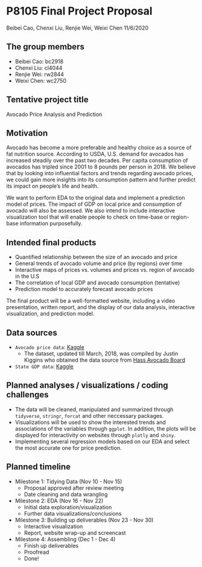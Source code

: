 P8105 Final Project Proposal
================
Beibei Cao, Chenxi Liu, Renjie Wei, Weixi Chen
11/6/2020

## The group members

  - Beibei Cao: bc2918
  - Chenxi Liu: cl4044
  - Renjie Wei: rw2844
  - Weixi Chen: wc2750

## Tentative project title

Avocado Price Analysis and Prediction

## Motivation

Avocado has become a more preferable and healthy choice as a source of
fat nutrition source. According to USDA, U.S. demand for avocados has
increased steadily over the past two decades. Per capita consumption of
avocados has tripled since 2001 to 8 pounds per person in 2018. We
believe that by looking into influential factors and trends regarding
avocado prices, we could gain more insights into its consumption pattern
and further predict its impact on people’s life and health.

We want to perform EDA to the original data and implement a prediction
model of prices. The impact of GDP on local price and consumption of
avocado will also be assessed. We also intend to include interactive
visualization tool that will enable people to check on time-base or
region-base information purposefully.

## Intended final products

  - Quantified relationship between the size of an avocado and price
  - General trends of avocado volume and price (by regions) over time
  - Interactive maps of prices vs. volumes and prices vs. region of
    avocado in the U.S
  - The correlation of local GDP and avocado consumption (tentative)
  - Prediction model to accurately forecast avocado prices

The final product will be a well-formatted website, including a video
presentation, written report, and the display of our data analysis,
interactive visualization, and prediction model.

## Data sources

  - `Avocado price data`:
    [Kaggle](https://www.kaggle.com/neuromusic/avocado-prices)
      - The dataset, updated till March, 2018, was compiled by Justin
        Kiggins who obtained the data source from [Hass Avocado
        Board](https://hassavocadoboard.com/)
  - `State GDP data`:
    [Kaggle](https://www.kaggle.com/solorzano/gdp-per-capita-in-us-states?select=bea-gdp-by-state.csv)

## Planned analyses / visualizations / coding challenges

  - The data will be cleaned, manipulated and summarized through
    `tidyverse`, `stringr`, `forcat` and other neccessary packages.
  - Visualizations will be used to show the interested trends and
    associations of the variables through `ggplot`. In addition, the
    plots will be displayed for interactivity on websites through
    `plotly` and `shiny`.
  - Implementing several regression models based on our EDA and select
    the most accurate one for price prediction.

## Planned timeline

  - Milestone 1: Tidying Data (Nov 10 - Nov 15)
      - Proposal approved after review meeting
      - Date cleaning and data wrangling
  - Milestone 2: EDA (Nov 16 - Nov 22)
      - Initial data exploration/visualization
      - Further data visualizations/conclusions
  - Milestone 3: Building up deliverables (Nov 23 - Nov 30)
      - Interactive visualization
      - Report, website wrap-up and screencast
  - Milestone 4: Assembling (Dec 1 - Dec 4)
      - Finish up deliverables
      - Proofread
      - Done\!
